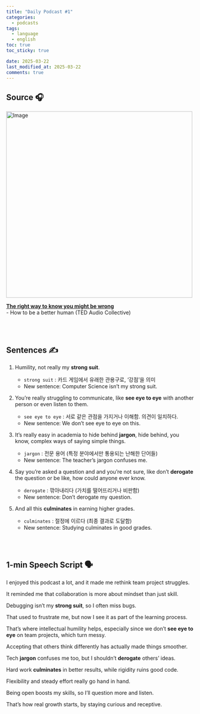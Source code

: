 ```yaml
---
title: "Daily Podcast #1"
categories:
  - podcasts
tags:
  - language
  - english
toc: true
toc_sticky: true

date: 2025-03-22
last_modified_at: 2025-03-22
comments: true
---
```


## Source 🎧
<img width="500" alt="Image" src="https://github.com/user-attachments/assets/3e0db27e-b862-41f2-9523-0063f86b657c" />
<br>

 [**The right way to know you might be wrong**](https://www.ted.com/pages/the-right-way-to-know-you-might-be-wrong-tenelle-porter-transcript)  <br>
 \- How to be a better human (TED Audio Collective)

<br><br>

## Sentences ✍️

1. Humility, not really my **strong suit**.
    - `strong suit` : 카드 게임에서 유래한 관용구로, ‘강점’을 의미
    - New sentence: Computer Science isn’t my strong suit.

 
2. You’re really struggling to communicate, like **see eye to eye** with another person or even listen to them.
    - `see eye to eye` : 서로 같은 관점을 가지거나 이해함. 의견이 일치하다.
    - New sentence: We don’t see eye to eye on this.

 
3. It’s really easy in academia to hide behind **jargon**, hide behind, you know, complex ways of saying simple things.
    - `jargon` : 전문 용어 (특정 분야에서만 통용되는 난해한 단어들)
    - New sentence: The teacher’s jargon confuses me.

 
4. Say you’re asked a question and and you’re not sure, like don’t **derogate** the question or be like, how could anyone ever know.
    - `derogate` : 깎아내리다 (가치를 떨어뜨리거나 비판함)
    - New sentence: Don’t derogate my question.

 
5. And all this **culminates** in earning higher grades.
    - `culminates` : 절정에 이르다 (최종 결과로 도달함)
    - New sentence: Studying culminates in good grades.

<br><br>

## 1-min Speech Script 🗣️

I enjoyed this podcast a lot, and it made me rethink team project struggles.

It reminded me that collaboration is more about mindset than just skill.

Debugging isn’t my **strong suit**, so I often miss bugs.

That used to frustrate me, but now I see it as part of the learning process.

That’s where intellectual humility helps, especially since we don’t **see eye to eye** on team projects, which turn messy.

Accepting that others think differently has actually made things smoother.

Tech **jargon** confuses me too, but I shouldn’t **derogate** others’ ideas.

Hard work **culminates** in better results, while rigidity ruins good code.

Flexibility and steady effort really go hand in hand.

Being open boosts my skills, so I’ll question more and listen.

That’s how real growth starts, by staying curious and receptive.
<br><br>